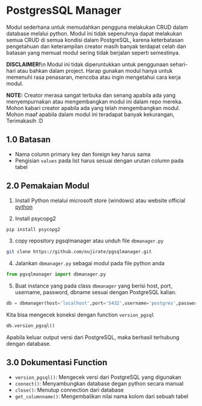 # PostgresSQL Manager
Modul sederhana untuk memudahkan pengguna melakukan CRUD dalam database melalui python. Modul ini tidak sepenuhnya dapat melakukan semua CRUD di semua kondisi dalam PostgreSQL, karena keterbatasan pengetahuan dan keterampilan creator masih banyak terdapat celah dan batasan yang memuat modul sering tidak berjalan seperti semestinya.

**DISCLAIMER!**\n
Modul ini tidak diperuntukkan untuk penggunaan sehari-hari atau bahkan dalam project. Harap gunakan modul hanya untuk memenuhi rasa penasaran, mencoba atau ingin mengetahui cara kerja modul.

**NOTE:**
Creator merasa sangat terbuka dan senang apabila ada yang menyempurnakan atau mengembangkan modul ini dalam repo mereka. Mohon kabari creator apabila ada yang telah mengembangkan modul. Mohon maaf apabila dalam modul ini teradapat banyak kekurangan, Terimakasih :D

## 1.0 Batasan
- Nama column primary key dan foreign key harus sama
- Pengisian `values` pada list harus sesuai dengan urutan column pada tabel

## 2.0 Pemakaian Modul
1. Install Python melalui microsoft store (windows) atau website official [python](https://www.python.org/downloads/)

2. Install psycopg2
```sh
pip install psycopg2
```
3. copy repository pgsqlmanager atau unduh file `dbmanager.py`
```sh
git clone https://github.com/oujirate/pgsqlmanager.git
```
4. Jalankan `dbmanager.py` sebagai modul pada file python anda
```python
from pgsqlmanager import dbmanager.py
```
5. Buat instance yang pada class `dbmanager` yang berisi host, port, username, password, dbname sesuai dengan PostgreSQL kalian. 
```python
db = dbmanager(host='localhost',port='5432',username='postgres',password='admin123',dbname='mydatabase')
```
Kita bisa mengecek koneksi dengan function `version_pgsql`
```python
db.version_pgsql()
```
Apabila keluar output versi dari PostgreSQL, maka berhasil terhubung dengan database.

## 3.0 Dokumentasi Function
- `version_pgsql()`: Mengecek versi dari PostgreSQL yang digunakan
- `connect()`: Menyambungkan database degan python secara manual
- `close()`: Menutup connection dari database
- `get_columnname()`: Mengembalikan nilai nama kolom dari sebuah tabel
